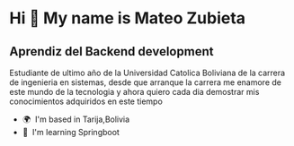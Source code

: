 Hi 👋 My name is Mateo Zubieta
==============================

Aprendiz del Backend development
--------------------------------

Estudiante de ultimo año de la Universidad Catolica Boliviana de la carrera de ingenieria en sistemas, desde que arranque la carrera me enamore de este mundo de la tecnologia y ahora quiero cada dia demostrar mis conocimientos adquiridos en este tiempo

*   🌍  I'm based in Tarija,Bolivia
*   🧠  I'm learning Springboot
